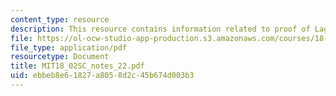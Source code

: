 ```yaml
---
content_type: resource
description: This resource contains information related to proof of Lagrange's multipliers.
file: https://ol-ocw-studio-app-production.s3.amazonaws.com/courses/18-02sc-multivariable-calculus-fall-2010/ebbeb8e61827a8058d2c45b674d003b3_MIT18_02SC_notes_22.pdf
file_type: application/pdf
resourcetype: Document
title: MIT18_02SC_notes_22.pdf
uid: ebbeb8e6-1827-a805-8d2c-45b674d003b3
---
```


